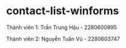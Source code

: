 # contact-list-winforms

Thành viên 1: Trần Trung Hậu - 2280600895

Thành viên 2: Nguyễn Tuấn Vũ - 2280603747

